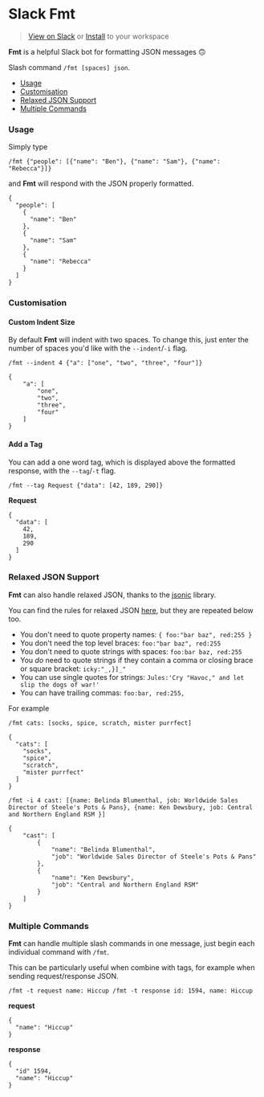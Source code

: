# Slack Fmt

> [View on Slack](https://moosesandbox.slack.com/apps/A9QSW4XSB-fmt?page=1)
or [Install](https://16el4ez0sg.execute-api.eu-west-2.amazonaws.com/dev/oauth/direct-install) to your workspace

**Fmt** is a helpful Slack bot for formatting JSON messages 🙃

Slash command `/fmt [spaces] json`.

  - [Usage](#usage)
  - [Customisation](#customisation)
  - [Relaxed JSON Support](#relaxed-json-support)
  - [Multiple Commands](#multiple-commands)

### Usage

Simply type
```
/fmt {"people": [{"name": "Ben"}, {"name": "Sam"}, {"name": "Rebecca"}]}
```

and **Fmt** will respond with the JSON properly formatted.

```
{
  "people": [
    {
      "name": "Ben"
    },
    {
      "name": "Sam"
    },
    {
      "name": "Rebecca"
    }
  ]
}
```

### Customisation

#### Custom Indent Size

By default **Fmt** will indent with two spaces. To change this, just enter the number of spaces you'd like with the `--indent`/`-i` flag.

```
/fmt --indent 4 {"a": ["one", "two", "three", "four"]}
```
```
{
    "a": [
        "one",
        "two",
        "three",
        "four"
    ]
}
```

#### Add a Tag

You can add a one word tag, which is displayed above the formatted response, with the `--tag`/`-t` flag.

```
/fmt --tag Request {"data": [42, 189, 290]}
```
**Request**
```
{
  "data": [
    42,
    189,
    290
  ]
}
```

### Relaxed JSON Support

**Fmt** can also handle relaxed JSON, thanks to the [jsonic](https://github.com/rjrodger/jsonic) library.

You can find the rules for relaxed JSON [here](https://github.com/rjrodger/jsonic), but they are repeated below too.

  * You don't need to quote property names: `{ foo:"bar baz", red:255 }`
  * You don't need the top level braces: `foo:"bar baz", red:255`
  * You don't need to quote strings with spaces: `foo:bar baz, red:255`
  * You _do_ need to quote strings if they contain a comma or closing brace or square bracket: `icky:"_,}]_"`
  * You can use single quotes for strings: `Jules:'Cry "Havoc," and let slip the dogs of war!'`
  * You can have trailing commas: `foo:bar, red:255, `

For example

```
/fmt cats: [socks, spice, scratch, mister purrfect]

{
  "cats": [
    "socks",
    "spice",
    "scratch",
    "mister purrfect"
  ]
}
```

```
/fmt -i 4 cast: [{name: Belinda Blumenthal, job: Worldwide Sales Director of Steele's Pots & Pans}, {name: Ken Dewsbury, job: Central and Northern England RSM }]

{
    "cast": [
        {
            "name": "Belinda Blumenthal",
            "job": "Worldwide Sales Director of Steele's Pots & Pans"
        },
        {
            "name": "Ken Dewsbury",
            "job": "Central and Northern England RSM"
        }
    ]
}
```

### Multiple Commands

**Fmt** can handle multiple slash commands in one message,
just begin each individual command with `/fmt`.

This can be particularly useful when combine with tags, for example when
sending request/response JSON.

```
/fmt -t request name: Hiccup /fmt -t response id: 1594, name: Hiccup
```
**request**
```
{
  "name": "Hiccup"
}
```

**response**
```
{
  "id" 1594,
  "name": "Hiccup"
}
```
